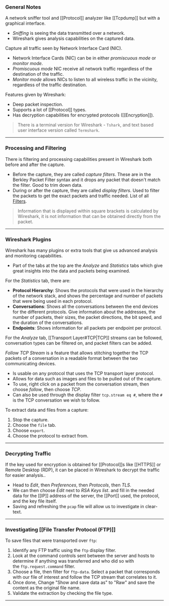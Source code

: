 ### General Notes

A network sniffer tool and [[Protocol]] analyzer like [[Tcpdump]] but with a graphical interface.
- *Sniffing* is seeing the data transmitted over a network.
- Wireshark gives analysis capabilities on the captured data.

Capture all traffic seen by Network Interface Card (NIC).
- Network Interface Cards (NIC) can be in either *promiscuous mode* or *monitor mode*.
- *Promiscuous mode* NIC receive all network traffic regardless of the destination of the traffic. 
- *Monitor mode* allows NICs to listen to all wireless traffic in the vicinity, regardless of the traffic destination.

Features given by Wireshark:
- Deep packet inspection.
- Supports a lot of [[Protocol]] types.
- Has decryption capabilities for encrypted protocols ([[Encryption]]).

> There is a terminal version for Wireshark - `Tshark`, and text based user interface version called `Termshark`.

---
### Processing and Filtering

There is filtering and processing capabilities present in Wireshark both before and after the capture.
- Before the capture, they are called *capture filters*. These are in the Berkley Packet Filter syntax and it drops any packet that doesn't match the filter. Good to trim down data.
- During or after the capture, they are called *display filters*. Used to filter the packets to get the exact packets and traffic needed. List of all [Filters](https://www.wireshark.org/docs/dfref/).

> Information that is displayed within square brackets is calculated by Wireshark, it is not information that can be obtained directly from the packet.

---
### Wireshark Plugins

Wireshark has many plugins or extra tools that give us advanced analysis and monitoring capabilities.
- Part of the tabs at the top are the *Analyze* and *Statistics* tabs which give great insights into the data and packets being examined.

For the *Statistics* tab, there are:
- **Protocol Hierarchy**: Shows the protocols that were used in the hierarchy of the network stack, and shows the percentage and number of packets that were being used in each protocol.
- **Conversations**: Shows all the conversations between the end devices for the different protocols. Give information about the addresses, the number of packets, their sizes, the packet directions, the bit speed, and the duration of the conversations.
- **Endpoints**: Shows information for all packets per endpoint per protocol.

For the *Analyze* tab, [[Transport Layer#TCP|TCP]] streams can be followed, conversation types can be filtered on, and packet filters can be added.

*Follow TCP Stream* is a feature that allows stitching together the TCP packets of a conversation in a readable format between the two communicating devices.
- Is usable on any protocol that uses the TCP transport layer protocol.
- Allows for data such as images and files to be pulled out of the capture.
- To use, right click on a packet from the conversation stream, then choose *follow*, then choose *TCP*.
- Can also be used through the display filter `tcp.stream eq #`, where the `#` is the TCP conversation we wish to follow.

To extract data and files from a capture:
1. Stop the capture.
2. Choose the `file` tab.
3. Choose `export`.
4. Choose the protocol to extract from.

---
### Decrypting Traffic

If the key used for encryption is obtained for [[Protocol]]s like [[HTTPS]] or Remote Desktop (RDP), it can be placed in Wireshark to decrypt the traffic for easier analysis..
- Head to *Edit*, then *Preferences*, then *Protocols*, then *TLS*.
- We can then choose *Edit* next to *RSA Keys list*. and fill in the needed data for the [[IP]] address of the server, the [[Port]] used, the protocol, and the key file itself.
- Saving and refreshing the `pcap` file will allow us to investigate in clear-text.

---
### Investigating [[File Transfer Protocol (FTP)]]

To save files that were transported over `ftp`:
1. Identify any FTP traffic using the `ftp` display filter.
2. Look at the command controls sent between the server and hosts to determine if anything was transferred and who did so with the `ftp.request.command` filter.
3. Choose a file, then filter for `ftp-data`. Select a packet that corresponds with our file of interest and follow the TCP stream that correlates to it.
4. Once done, Change "Show and save data as" to "Raw" and save the content as the original file name.
5. Validate the extraction by checking the file type.

---
